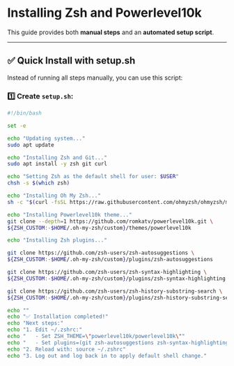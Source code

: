# Installing Zsh and Powerlevel10k

This guide provides both **manual steps** and an **automated setup script**.

---

## ✅ Quick Install with setup.sh

Instead of running all steps manually, you can use this script:

### 1️⃣ Create `setup.sh`:

```bash
#!/bin/bash

set -e

echo "Updating system..."
sudo apt update

echo "Installing Zsh and Git..."
sudo apt install -y zsh git curl

echo "Setting Zsh as the default shell for user: $USER"
chsh -s $(which zsh)

echo "Installing Oh My Zsh..."
sh -c "$(curl -fsSL https://raw.githubusercontent.com/ohmyzsh/ohmyzsh/master/tools/install.sh)"

echo "Installing Powerlevel10k theme..."
git clone --depth=1 https://github.com/romkatv/powerlevel10k.git \
${ZSH_CUSTOM:-$HOME/.oh-my-zsh/custom}/themes/powerlevel10k

echo "Installing Zsh plugins..."

git clone https://github.com/zsh-users/zsh-autosuggestions \
${ZSH_CUSTOM:-$HOME/.oh-my-zsh/custom}/plugins/zsh-autosuggestions

git clone https://github.com/zsh-users/zsh-syntax-highlighting \
${ZSH_CUSTOM:-$HOME/.oh-my-zsh/custom}/plugins/zsh-syntax-highlighting

git clone https://github.com/zsh-users/zsh-history-substring-search \
${ZSH_CUSTOM:-$HOME/.oh-my-zsh/custom}/plugins/zsh-history-substring-search

echo ""
echo "✅ Installation completed!"
echo "Next steps:"
echo "1. Edit ~/.zshrc:"
echo "   - Set ZSH_THEME=\"powerlevel10k/powerlevel10k\""
echo "   - Set plugins=(git zsh-autosuggestions zsh-syntax-highlighting zsh-history-substring-search)"
echo "2. Reload with: source ~/.zshrc"
echo "3. Log out and log back in to apply default shell change."
